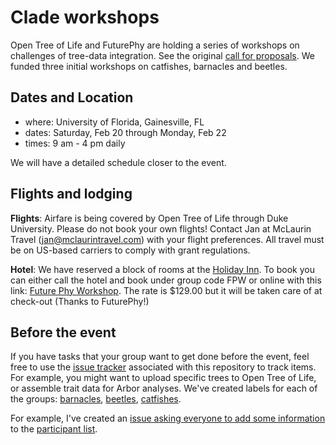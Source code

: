 # Clade workshops

Open Tree of Life and FuturePhy are holding a series of workshops on challenges of tree-data integration. See the original [call for proposals](https://futurephy.org/content/article/2-uncategorised/34-rfp-clade). We funded three initial workshops on catfishes, barnacles and beetles. 

## Dates and Location

* where: University of Florida, Gainesville, FL
* dates: Saturday, Feb 20 through Monday, Feb 22
* times: 9 am - 4 pm daily

We will have a detailed schedule closer to the event. 

## Flights and lodging

**Flights**: Airfare is being covered by Open Tree of Life through Duke University. Please do not book your own flights! Contact Jan at McLaurin Travel (jan@mclaurintravel.com) with your flight preferences. All travel must be on US-based carriers to comply with grant regulations. 

**Hotel**: We have reserved a block of rooms at the [Holiday Inn](http://www.holidayinn.com/hotels/us/en/gainesville/gnvuc/hoteldetail). To book you can either call the hotel and book under group code FPW or online with this link: [Future Phy Workshop](http://www.holidayinn.com/redirect?path=hd&brandCode=hi&localeCode=en&regionCode=1&hotelCode=GNVUC&_PMID=99801505&GPC=FPW). The rate is $129.00 but it will be taken care of at check-out (Thanks to FuturePhy!)

## Before the event

If you have tasks that your group want to get done before the event, feel free to use the [issue tracker](https://github.com/OpenTreeOfLife/clade-workshops/issues) associated with this repository to track items. For example, you might want to upload specific trees to Open Tree of Life, or assemble trait data for Arbor analyses. We've created labels for each of the groups: [barnacles](https://github.com/OpenTreeOfLife/clade-workshops/labels/barnacles), [beetles](https://github.com/OpenTreeOfLife/clade-workshops/labels/beetles), [catfishes](https://github.com/OpenTreeOfLife/clade-workshops/labels/catfishes). 

For example, I've created an [issue asking everyone to add some information](https://github.com/OpenTreeOfLife/clade-workshops/issues/1) to the [participant list](https://github.com/OpenTreeOfLife/clade-workshops/wiki/Participant-list). 


